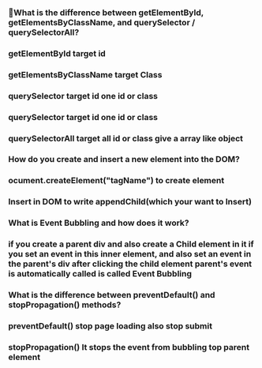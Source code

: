 

### 📅What is the difference between getElementById, getElementsByClassName, and querySelector / querySelectorAll?

### getElementById target id
### getElementsByClassName target Class
### querySelector target id one id or class 
### querySelector target id one id or class 
### querySelectorAll target all id or class give a array like object



### How do you create and insert a new element into the DOM?

### ocument.createElement("tagName") to create element
### Insert in DOM to write appendChild(which your want to Insert) 




### What is Event Bubbling and how does it work?

### if you create a parent div and also create a Child element in it if you set an event in this inner element, and also set an event in the parent's div after clicking the child element parent's event is automatically called is called Event Bubbling








### What is the difference between preventDefault() and stopPropagation() methods?

### preventDefault() stop page loading also stop submit
### stopPropagation() It stops the event from bubbling top parent element